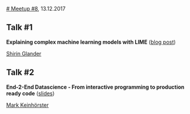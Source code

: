 [# Meetup #8](https://www.meetup.com/Data-Science-Meetup-Muenster/events/244173239/), 13.12.2017

## Talk #1

**Explaining complex machine learning models with LIME** ([blog post](https://shiring.github.io/machine_learning/2017/04/23/lime))

[Shirin Glander](http://www.shirin-glander.de/)

## Talk #2

**End-2-End Datascience - From interactive programming to production ready code** ([slides](http://plainpixels.work/resources/e2e-datascience-slides.slides#/))

[Mark Keinhörster](https://github.com/crazzle/)
